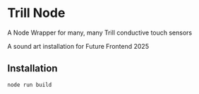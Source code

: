 # Trill Node

A Node Wrapper for many, many Trill conductive touch sensors

A sound art installation for Future Frontend 2025

## Installation

```bash
node run build
```
